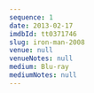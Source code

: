 ```yaml
---
sequence: 1
date: 2013-02-17
imdbId: tt0371746
slug: iron-man-2008
venue: null
venueNotes: null
medium: Blu-ray
mediumNotes: null
---
```


